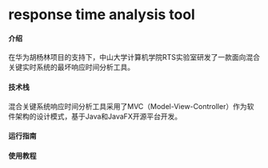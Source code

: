 # response time analysis tool

#### 介绍
在华为胡杨林项目的支持下，中山大学计算机学院RTS实验室研发了一款面向混合关键实时系统的最坏响应时间分析工具。

#### 技术栈
混合关键系统响应时间分析工具采用了MVC（Model-View-Controller）作为软件架构的设计模式，基于Java和JavaFX开源平台开发。


#### 运行指南


#### 使用教程





